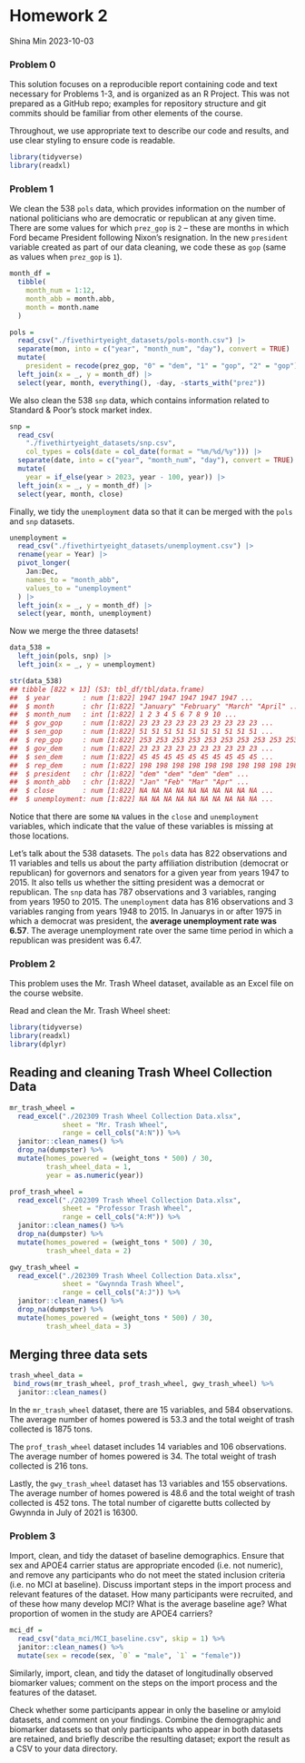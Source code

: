 Homework 2
================
Shina Min
2023-10-03

### Problem 0

This solution focuses on a reproducible report containing code and text
necessary for Problems 1-3, and is organized as an R Project. This was
not prepared as a GitHub repo; examples for repository structure and git
commits should be familiar from other elements of the course.

Throughout, we use appropriate text to describe our code and results,
and use clear styling to ensure code is readable.

``` r
library(tidyverse)
library(readxl)
```

### Problem 1

We clean the 538 `pols` data, which provides information on the number
of national politicians who are democratic or republican at any given
time. There are some values for which `prez_gop` is `2` – these are
months in which Ford became President following Nixon’s resignation. In
the new `president` variable created as part of our data cleaning, we
code these as `gop` (same as values when `prez_gop` is `1`).

``` r
month_df = 
  tibble(
    month_num = 1:12,
    month_abb = month.abb,
    month = month.name
  )

pols =
  read_csv("./fivethirtyeight_datasets/pols-month.csv") |>
  separate(mon, into = c("year", "month_num", "day"), convert = TRUE) |>
  mutate(
    president = recode(prez_gop, "0" = "dem", "1" = "gop", "2" = "gop")) |>
  left_join(x = _, y = month_df) |> 
  select(year, month, everything(), -day, -starts_with("prez"))
```

We also clean the 538 `snp` data, which contains information related to
Standard & Poor’s stock market index.

``` r
snp = 
  read_csv(
    "./fivethirtyeight_datasets/snp.csv",
    col_types = cols(date = col_date(format = "%m/%d/%y"))) |>
  separate(date, into = c("year", "month_num", "day"), convert = TRUE) |>
  mutate(
    year = if_else(year > 2023, year - 100, year)) |> 
  left_join(x = _, y = month_df) |> 
  select(year, month, close) 
```

Finally, we tidy the `unemployment` data so that it can be merged with
the `pols` and `snp` datasets.

``` r
unemployment = 
  read_csv("./fivethirtyeight_datasets/unemployment.csv") |>
  rename(year = Year) |>
  pivot_longer(
    Jan:Dec, 
    names_to = "month_abb",
    values_to = "unemployment"
  ) |> 
  left_join(x = _, y = month_df) |> 
  select(year, month, unemployment)
```

Now we merge the three datasets!

``` r
data_538 = 
  left_join(pols, snp) |>
  left_join(x = _, y = unemployment)

str(data_538)
## tibble [822 × 13] (S3: tbl_df/tbl/data.frame)
##  $ year        : num [1:822] 1947 1947 1947 1947 1947 ...
##  $ month       : chr [1:822] "January" "February" "March" "April" ...
##  $ month_num   : int [1:822] 1 2 3 4 5 6 7 8 9 10 ...
##  $ gov_gop     : num [1:822] 23 23 23 23 23 23 23 23 23 23 ...
##  $ sen_gop     : num [1:822] 51 51 51 51 51 51 51 51 51 51 ...
##  $ rep_gop     : num [1:822] 253 253 253 253 253 253 253 253 253 253 ...
##  $ gov_dem     : num [1:822] 23 23 23 23 23 23 23 23 23 23 ...
##  $ sen_dem     : num [1:822] 45 45 45 45 45 45 45 45 45 45 ...
##  $ rep_dem     : num [1:822] 198 198 198 198 198 198 198 198 198 198 ...
##  $ president   : chr [1:822] "dem" "dem" "dem" "dem" ...
##  $ month_abb   : chr [1:822] "Jan" "Feb" "Mar" "Apr" ...
##  $ close       : num [1:822] NA NA NA NA NA NA NA NA NA NA ...
##  $ unemployment: num [1:822] NA NA NA NA NA NA NA NA NA NA ...
```

Notice that there are some `NA` values in the `close` and `unemployment`
variables, which indicate that the value of these variables is missing
at those locations.

Let’s talk about the 538 datasets. The `pols` data has 822 observations
and 11 variables and tells us about the party affiliation distribution
(democrat or republican) for governors and senators for a given year
from years 1947 to 2015. It also tells us whether the sitting president
was a democrat or republican. The `snp` data has 787 observations and 3
variables, ranging from years 1950 to 2015. The `unemployment` data has
816 observations and 3 variables ranging from years 1948 to 2015. In
Januarys in or after 1975 in which a democrat was president, the
**average unemployment rate was 6.57**. The average unemployment rate
over the same time period in which a republican was president was 6.47.

### Problem 2

This problem uses the Mr. Trash Wheel dataset, available as an Excel
file on the course website.

Read and clean the Mr. Trash Wheel sheet:

``` r
library(tidyverse)
library(readxl)
library(dplyr)
```

## Reading and cleaning Trash Wheel Collection Data

``` r
mr_trash_wheel =
  read_excel("./202309 Trash Wheel Collection Data.xlsx",
             sheet = "Mr. Trash Wheel",
             range = cell_cols("A:N")) %>%
  janitor::clean_names() %>%
  drop_na(dumpster) %>%
  mutate(homes_powered = (weight_tons * 500) / 30,
         trash_wheel_data = 1,
         year = as.numeric(year))

prof_trash_wheel =
  read_excel("./202309 Trash Wheel Collection Data.xlsx",
             sheet = "Professor Trash Wheel",
             range = cell_cols("A:M")) %>%
  janitor::clean_names() %>%
  drop_na(dumpster) %>%
  mutate(homes_powered = (weight_tons * 500) / 30,
         trash_wheel_data = 2)

gwy_trash_wheel =
  read_excel("./202309 Trash Wheel Collection Data.xlsx",
             sheet = "Gwynnda Trash Wheel",
             range = cell_cols("A:J")) %>%
  janitor::clean_names() %>% 
  drop_na(dumpster) %>%
  mutate(homes_powered = (weight_tons * 500) / 30,
         trash_wheel_data = 3)
```

## Merging three data sets

``` r
trash_wheel_data =
 bind_rows(mr_trash_wheel, prof_trash_wheel, gwy_trash_wheel) %>%
  janitor::clean_names()
```

In the `mr_trash_wheel` dataset, there are 15 variables, and 584
observations. The average number of homes powered is 53.3 and the total
weight of trash collected is 1875 tons.

The `prof_trash_wheel` dataset includes 14 variables and 106
observations. The average number of homes powered is 34. The total
weight of trash collected is 216 tons.

Lastly, the `gwy_trash_wheel` dataset has 13 variables and 155
observations. The average number of homes powered is 48.6 and the total
weight of trash collected is 452 tons. The total number of cigarette
butts collected by Gwynnda in July of 2021 is 16300.

### Problem 3

Import, clean, and tidy the dataset of baseline demographics. Ensure
that sex and APOE4 carrier status are appropriate encoded (i.e. not
numeric), and remove any participants who do not meet the stated
inclusion criteria (i.e. no MCI at baseline). Discuss important steps in
the import process and relevant features of the dataset. How many
participants were recruited, and of these how many develop MCI? What is
the average baseline age? What proportion of women in the study are
APOE4 carriers?

``` r
mci_df =
  read_csv("data_mci/MCI_baseline.csv", skip = 1) %>%
  janitor::clean_names() %>%
  mutate(sex = recode(sex, `0` = "male", `1` = "female"))
```

Similarly, import, clean, and tidy the dataset of longitudinally
observed biomarker values; comment on the steps on the import process
and the features of the dataset.

Check whether some participants appear in only the baseline or amyloid
datasets, and comment on your findings. Combine the demographic and
biomarker datasets so that only participants who appear in both datasets
are retained, and briefly describe the resulting dataset; export the
result as a CSV to your data directory.
